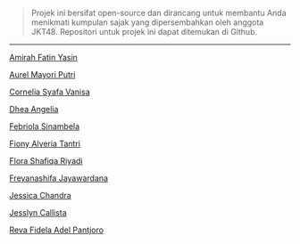 > Projek ini bersifat open-source dan dirancang untuk membantu Anda menikmati kumpulan sajak yang dipersembahkan oleh anggota JKT48. Repositori untuk projek ini dapat ditemukan di Github.

<!-- link -->

---

[Amirah Fatin Yasin](./mira)

[Aurel Mayori Putri](./yori)

[Cornelia Syafa Vanisa](./oniel)

[Dhea Angelia](./dey)

[Febriola Sinambela](./olla)

[Fiony Alveria Tantri](./fiony)

[Flora Shafiqa Riyadi](./flora)

[Freyanashifa Jayawardana](./freya)

[Jessica Chandra](./jessi)

[Jesslyn Callista](./jesslyn)

[Reva Fidela Adel Pantjoro](./adel)
